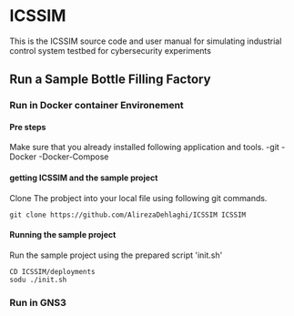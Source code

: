 # ICSSIM
This is the ICSSIM source code and user manual for simulating industrial control system testbed for cybersecurity experiments


## Run a Sample Bottle Filling Factory

### Run in Docker container Environement

#### Pre steps
Make sure that you already installed following application and tools. 
-git
-Docker
-Docker-Compose

#### getting ICSSIM and the sample project
Clone The probject into your local file using following git commands.
```
git clone https://github.com/AlirezaDehlaghi/ICSSIM ICSSIM
```
#### Running the sample project 
Run the sample project using the prepared script 'init.sh'
```
CD ICSSIM/deployments
sodu ./init.sh
```

### Run in GNS3
